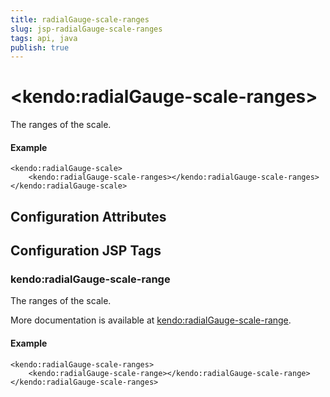 ```yaml
---
title: radialGauge-scale-ranges
slug: jsp-radialGauge-scale-ranges
tags: api, java
publish: true
---
```


# \<kendo:radialGauge-scale-ranges\>

The ranges of the scale.

#### Example
    <kendo:radialGauge-scale>
        <kendo:radialGauge-scale-ranges></kendo:radialGauge-scale-ranges>
    </kendo:radialGauge-scale>

## Configuration Attributes


##  Configuration JSP Tags

### kendo:radialGauge-scale-range

The ranges of the scale.

More documentation is available at [kendo:radialGauge-scale-range](radialgauge/scale-range).

#### Example

    <kendo:radialGauge-scale-ranges>
        <kendo:radialGauge-scale-range></kendo:radialGauge-scale-range>
    </kendo:radialGauge-scale-ranges>

 
